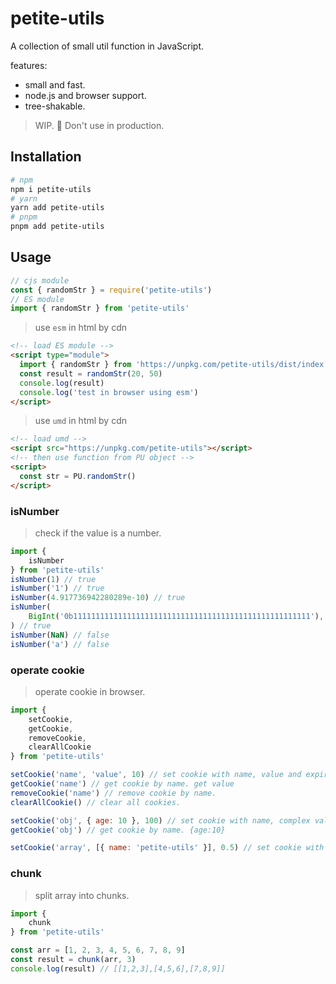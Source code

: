 # petite-utils

A collection of small util function in JavaScript.

features:
* small and fast.
* node.js and browser support.
* tree-shakable.

> WIP. 🚧 Don't use in production.

## Installation

```bash
# npm
npm i petite-utils
# yarn 
yarn add petite-utils
# pnpm
pnpm add petite-utils
```

## Usage

```js
// cjs module
const { randomStr } = require('petite-utils')
// ES module
import { randomStr } from 'petite-utils'
```

> use `esm` in html by cdn

```html
<!-- load ES module -->
<script type="module">
  import { randomStr } from 'https://unpkg.com/petite-utils/dist/index.js'
  const result = randomStr(20, 50)
  console.log(result)
  console.log('test in browser using esm')
</script>
```

> use `umd` in html by cdn

```html
<!-- load umd -->
<script src="https://unpkg.com/petite-utils"></script>
<!-- then use function from PU object -->
<script>
  const str = PU.randomStr()
</script>
```

### isNumber

> check if the value is a number.

```js
import {
    isNumber
} from 'petite-utils'
isNumber(1) // true
isNumber('1') // true
isNumber(4.917736942280289e-10) // true
isNumber(
    BigInt('0b11111111111111111111111111111111111111111111111111111'),
) // true
isNumber(NaN) // false
isNumber('a') // false
```

### operate cookie

> operate cookie in browser.

```js
import {
    setCookie,
    getCookie,
    removeCookie,
    clearAllCookie
} from 'petite-utils'

setCookie('name', 'value', 10) // set cookie with name, value and expires in 10 day.
getCookie('name') // get cookie by name. get value
removeCookie('name') // remove cookie by name.
clearAllCookie() // clear all cookies.

setCookie('obj', { age: 10 }, 100) // set cookie with name, complex value and expires in 100 day.
getCookie('obj') // get cookie by name. {age:10}

setCookie('array', [{ name: 'petite-utils' }], 0.5) // set cookie with array 
```

### chunk

> split array into chunks.

```js
import {
    chunk
} from 'petite-utils'

const arr = [1, 2, 3, 4, 5, 6, 7, 8, 9]
const result = chunk(arr, 3)
console.log(result) // [[1,2,3],[4,5,6],[7,8,9]]
```